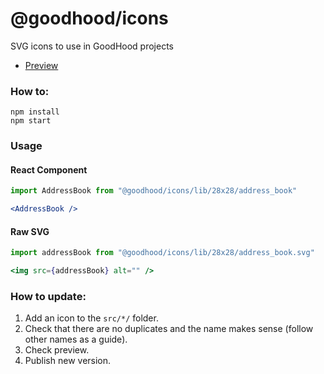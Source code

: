 @goodhood/icons
===============

SVG icons to use in GoodHood projects

- [Preview](https://goodhood-eu.github.io/goodhood/packages/icons/preview/)

### How to:
```
npm install
npm start
```

### Usage

#### React Component
```jsx
import AddressBook from "@goodhood/icons/lib/28x28/address_book"

<AddressBook />
```

#### Raw SVG
```jsx
import addressBook from "@goodhood/icons/lib/28x28/address_book.svg"

<img src={addressBook} alt="" />
```

### How to update:
1. Add an icon to the `src/*/` folder.
1. Check that there are no duplicates and the name makes sense (follow other names as a guide).
1. Check preview.
1. Publish new version.
